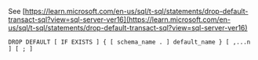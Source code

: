 See [https://learn.microsoft.com/en-us/sql/t-sql/statements/drop-default-transact-sql?view=sql-server-ver16](https://learn.microsoft.com/en-us/sql/t-sql/statements/drop-default-transact-sql?view=sql-server-ver16)
```
DROP DEFAULT [ IF EXISTS ] { [ schema_name . ] default_name } [ ,...n ] [ ; ]
```
